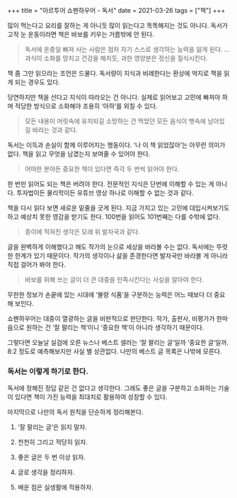 +++
title = "아르투어 쇼펜하우어 - 독서"
date = 2021-03-26
tags = ["책"]
+++

많이 먹는다고 요리를 잘하는 게 아니듯 많이 읽는다고 똑똑해지는 것도 아니다. 독서가 고작 눈 운동이라면 책은 바보를 키우는 거름밖에 안 된다.

> 독서에 온종일 빠져 사는 사람은 점차 자기 스스로 생각하는 능력을 잃게 된다. … 과식이 소화를 망치고 건강을 해치듯, 과한 영양분은 정신을 질식시킨다.

책 좀 그만 읽으라는 조언은 드물다. 독서량이 지식과 비례한다는 환상에 억지로 책을 읽게 되는 경우도 있다.

당연하지만 책을 산다고 지식이 따라오는 건 아니다. 실제로 읽어보고 고민에 빠져야 하며 적당한 방식으로 소화해야 조용히 ‘아하’를 외칠 수 있다.

> 모든 내용이 머릿속에 유지되길 소망하는 건 먹었던 모든 음식이 뱃속에 남아있길 바라는 것과 같다.

독서는 이득과 손실이 함께 이루어지는 행동이다. ‘나 이 책 읽었잖아’는 아무런 의미가 없다. 책을 읽고 무엇을 남겼는지 보여줄 수 있어야 한다.

> 어떠한 분야든 중요한 책이 있다면 즉각 두 번씩 읽어야 한다.

한 번만 읽어도 되는 책은 버려야 한다. 전문적인 지식은 단번에 이해할 수 있는 게 아니다. 투자법이든 물리학이든 유튜브 영상 하나로 이해할 수 없는 것과 같다.

책을 다시 읽다 보면 새로운 밑줄을 긋게 된다. 지금 가지고 있는 고민에 대입시켜보기도 하고 예상치 못한 영감을 받기도 한다. 100번을 읽어도 101번째는 다를 수밖에 없다.

> 종이에 적혀진 생각은 모래 위 발자국과 같다.

글을 완벽하게 이해했다고 해도 작가의 눈으로 세상을 바라볼 수는 없다. 독서에는 뚜렷한 한계가 있기 때문이다. 작가의 생각이나 삶을 존경한다면 발자국만 바라볼 게 아니라 직접 걸어가 봐야 한다.

> 바보를 위해 쓰는 글이 더 큰 대중을 만족시킨다는 사실을 알아야 한다.

무한한 정보가 손끝에 있는 시대에 ‘불량 식품’을 구분하는 능력은 어느 때보다 더 중요해 보인다.

쇼펜하우어는 대중이 열광하는 글을 비판적으로 판단한다. 작가, 출판사, 비평가가 한마음으로 원하는 건 ‘잘 팔리는 책’이니 ‘중요한 책’이 아니라 생각하기 때문이다.

그렇다면 오늘날 실검에 오른 뉴스나 베스트 셀러는 ‘잘 팔리는 글’일까 ‘중요한 글’일까. 8:2 정도로 예측해보지만 사실 별 상관없다. 나만의 베스트 글 목록은 나밖에 모른다.

### 독서는 이렇게 하기로 한다.

독서에 정해진 정답 같은 건 없다고 생각한다. 그래도 좋은 글을 구분하고 소화하는 기술이 있다면 책이 가진 능력을 최대치로 활용하여 성장할 수 있다.

마지막으로 나만의 독서 원칙을 단순하게 정리해본다.

1. ‘잘 팔리는 글’은 읽지 말자.

2. 천천히 그리고 적당히 읽자.

3. 좋은 글은 두 번 이상 읽자.

4. 글로 생각을 정리하자.

5. 배운 점은 실생활에 적용하자.